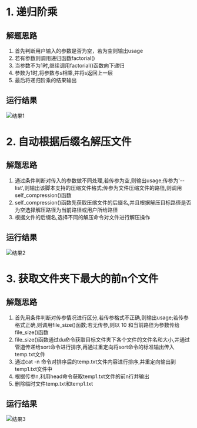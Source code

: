 # 1. 递归阶乘  
## 解题思路
 
 1. 首先判断用户输入的参数是否为空，若为空则输出usage
 2. 若有参数则调用递归函数factorial()
 3. 当参数不为1时,继续调用factorial()函数向下递归
 4. 参数为1时,将参数与s相乘,并将s返回上一层
 5. 最后将递归阶乘的结果输出    

 ## 运行结果
 ![结果1](/home/wenchang/gitkeep/picture/1.png)

 # 2. 自动根据后缀名解压文件
 ## 解题思路

 1. 通过条件判断对传入的参数做不同处理,若传参为空,则输出usage;传参为'--list',则输出该脚本支持的压缩文件格式;传参为文件压缩文件的路径,则调用self_compression()函数
 2. self_compression()函数先获取压缩文件的后缀名,并且根据解压目标路径是否为空选择解压路径为当前路径或用户所给路径
 3. 根据文件的后缀名,选择不同的解压命令对文件进行解压操作

 ## 运行结果
 ![结果2](/home/wenchang/gitkeep/picture/2.png)

 # 3. 获取文件夹下最大的前n个文件
 ## 解题思路

 1. 首先用条件判断对传参情况进行区分,若传参格式不正确,则输出usage;若传参格式正确,则调用file_size()函数;若无传参,则以 10 和当前路径为参数传给file_size()函数
 2. file_size()函数通过du命令获取目标文件夹下各个文件的文件名和大小,并通过管道传递给sort命令进行排序,再通过重定向将sort命令的标准输出传入temp.txt文件
 3. 通过cat -n 命令对排序后的temp.txt文件内容进行排序,并重定向输出到temp1.txt文件中
 4. 根据传参n,利用head命令获取temp1.txt文件的前n行并输出
 5. 删除临时文件temp.txt和temp1.txt

 ## 运行结果
 ![结果3](/home/wenchang/gitkeep/picture/1.png)